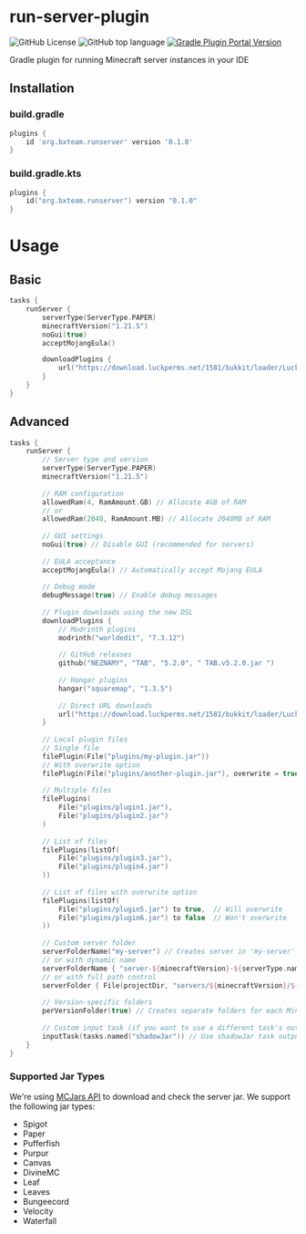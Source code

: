 # run-server-plugin

![GitHub License](https://img.shields.io/github/license/BX-Team/run-server-plugin)
![GitHub top language](https://img.shields.io/github/languages/top/BX-Team/run-server-plugin?logo=kotlin&color=blue)
[![Gradle Plugin Portal Version](https://img.shields.io/gradle-plugin-portal/v/org.bxteam.runserver?label=Gradle%20Plugin%20Portal&color=007ec6)](https://plugins.gradle.org/plugin/org.bxteam.runserver)

Gradle plugin for running Minecraft server instances in your IDE 

## Installation

### build.gradle

```groovy
plugins {
    id 'org.bxteam.runserver' version '0.1.0'
}
```

### build.gradle.kts

```kotlin
plugins {
    id("org.bxteam.runserver") version "0.1.0"
}
```

# Usage

## Basic

```kotlin
tasks {
    runServer {
        serverType(ServerType.PAPER)
        minecraftVersion("1.21.5")
        noGui(true)
        acceptMojangEula()

        downloadPlugins {
            url("https://download.luckperms.net/1581/bukkit/loader/LuckPerms-Bukkit-5.4.164.jar")
        }
    }
}
```

## Advanced

```kotlin
tasks {
    runServer {
        // Server type and version
        serverType(ServerType.PAPER)
        minecraftVersion("1.21.5")
        
        // RAM configuration
        allowedRam(4, RamAmount.GB) // Allocate 4GB of RAM
        // or
        allowedRam(2048, RamAmount.MB) // Allocate 2048MB of RAM
        
        // GUI settings
        noGui(true) // Disable GUI (recommended for servers)
        
        // EULA acceptance
        acceptMojangEula() // Automatically accept Mojang EULA
        
        // Debug mode
        debugMessage(true) // Enable debug messages
        
        // Plugin downloads using the new DSL
        downloadPlugins {
            // Modrinth plugins
            modrinth("worldedit", "7.3.12")
            
            // GitHub releases
            github("NEZNAMY", "TAB", "5.2.0", " TAB.v5.2.0.jar ")
            
            // Hangar plugins
            hangar("squaremap", "1.3.5")
            
            // Direct URL downloads
            url("https://download.luckperms.net/1581/bukkit/loader/LuckPerms-Bukkit-5.4.164.jar")
        }
        
        // Local plugin files
        // Single file
        filePlugin(File("plugins/my-plugin.jar"))
        // With overwrite option
        filePlugin(File("plugins/another-plugin.jar"), overwrite = true)
        
        // Multiple files
        filePlugins(
            File("plugins/plugin1.jar"),
            File("plugins/plugin2.jar")
        )
        
        // List of files
        filePlugins(listOf(
            File("plugins/plugin3.jar"),
            File("plugins/plugin4.jar")
        ))
        
        // List of files with overwrite option
        filePlugins(listOf(
            File("plugins/plugin5.jar") to true,  // Will overwrite
            File("plugins/plugin6.jar") to false  // Won't overwrite
        ))
        
        // Custom server folder
        serverFolderName("my-server") // Creates server in 'my-server' directory
        // or with dynamic name
        serverFolderName { "server-${minecraftVersion}-${serverType.name.lowercase()}" }
        // or with full path control
        serverFolder { File(projectDir, "servers/${minecraftVersion}/${serverType.name.lowercase()}") }
        
        // Version-specific folders
        perVersionFolder(true) // Creates separate folders for each Minecraft version
        
        // Custom input task (if you want to use a different task's output)
        inputTask(tasks.named("shadowJar")) // Use shadowJar task output instead of jar
    }
}
```

### Supported Jar Types

We're using [MCJars API](https://mcjars.app/api) to download and check the server jar. We support the following jar types:

- Spigot
- Paper
- Pufferfish
- Purpur
- Canvas
- DivineMC
- Leaf
- Leaves
- Bungeecord
- Velocity
- Waterfall
